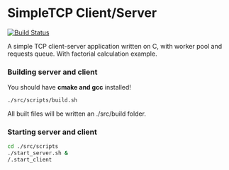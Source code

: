 # SimpleTCP Client/Server
[![Build Status](https://travis-ci.com/sergeyampo/SimpleTCPServer.svg?branch=master)](https://travis-ci.com/sergeyampo/SimpleTCPServer)

A simple TCP client-server application written on C, with worker pool and requests queue. With factorial calculation example.
### Building server and client
You should have **cmake and gcc** installed!
```bash
./src/scripts/build.sh
```
All built files will be written an ./src/build folder.

### Starting server and client
```bash
cd ./src/scripts
./start_server.sh &
/.start_client
```
